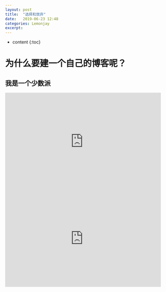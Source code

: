```yaml
---
layout: post
title:  "选择和放弃"
date:   2019-06-23 12:48
categories: Lemonjay
excerpt: 
---
```


* content
{:toc}


# 为什么要建一个自己的博客呢？

## 我是一个少数派
<iframe width=100% height="315" src="https://www.youtube.com/embed/rP8CGyDbxBY" frameborder="0" allow="accelerometer; autoplay; encrypted-media; gyroscope; picture-in-picture" allowfullscreen></iframe>  

<iframe width=100% height="315" src="https://720yun.com/t/939jrpwy5y3?scene_id=26113239" frameborder="0" allow="accelerometer; autoplay; encrypted-media; gyroscope; picture-in-picture" allowfullscreen></iframe>


